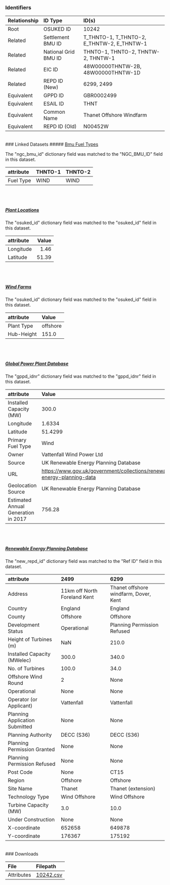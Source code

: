 ### Identifiers

| Relationship   | ID Type              | ID(s)                                      |
|:---------------|:---------------------|:-------------------------------------------|
| Root           | OSUKED ID            | 10242                                      |
| Related        | Settlement BMU ID    | T_THNTO-1, T_THNTO-2, E_THNTW-2, E_THNTW-1 |
| Related        | National Grid BMU ID | THNTO-1, THNTO-2, THNTW-2, THNTW-1         |
| Related        | EIC ID               | 48W00000THNTW-2B, 48W00000THNTW-1D         |
| Related        | REPD ID (New)        | 6299, 2499                                 |
| Equivalent     | GPPD ID              | GBR0002499                                 |
| Equivalent     | ESAIL ID             | THNT                                       |
| Equivalent     | Common Name          | Thanet Offshore Windfarm                   |
| Equivalent     | REPD ID (Old)        | N00452W                                    |

<br>
### Linked Datasets
##### <a href="https://osuked.github.io/Power-Station-Dictionary/datasets/bmu-fuel-types">Bmu Fuel Types</a>



The "ngc_bmu_id" dictionary field was matched to the "NGC_BMU_ID" field in this dataset.

| attribute   | THNTO-1   | THNTO-2   |
|:------------|:----------|:----------|
| Fuel Type   | WIND      | WIND      |

<br><br>
##### <a href="https://osuked.github.io/Power-Station-Dictionary/datasets/plant-locations">Plant Locations</a>



The "osuked_id" dictionary field was matched to the "osuked_id" field in this dataset.

| attribute   |   Value |
|:------------|--------:|
| Longitude   |    1.46 |
| Latitude    |   51.39 |

<br><br>
##### <a href="https://osuked.github.io/Power-Station-Dictionary/datasets/wind-farms">Wind Farms</a>



The "osuked_id" dictionary field was matched to the "osuked_id" field in this dataset.

| attribute   | Value    |
|:------------|:---------|
| Plant Type  | offshore |
| Hub-Height  | 151.0    |

<br><br>
##### <a href="https://osuked.github.io/Power-Station-Dictionary/datasets/global-power-plant-database">Global Power Plant Database</a>



The "gppd_idnr" dictionary field was matched to the "gppd_idnr" field in this dataset.

| attribute                           | Value                                                                    |
|:------------------------------------|:-------------------------------------------------------------------------|
| Installed Capacity (MW)             | 300.0                                                                    |
| Longitude                           | 1.6334                                                                   |
| Latitude                            | 51.4299                                                                  |
| Primary Fuel Type                   | Wind                                                                     |
| Owner                               | Vattenfall Wind Power Ltd                                                |
| Source                              | UK Renewable Energy Planning Database                                    |
| URL                                 | https://www.gov.uk/government/collections/renewable-energy-planning-data |
| Geolocation Source                  | UK Renewable Energy Planning Database                                    |
| Estimated Annual Generation in 2017 | 756.28                                                                   |

<br><br>
##### <a href="https://osuked.github.io/Power-Station-Dictionary/datasets/renewable-energy-planning-database">Renewable Energy Planning Database</a>



The "new_repd_id" dictionary field was matched to the "Ref ID" field in this dataset.

| attribute                      | 2499                         | 6299                                  |
|:-------------------------------|:-----------------------------|:--------------------------------------|
| Address                        | 11km off North Foreland Kent | Thanet offshore windfarm, Dover, Kent |
| Country                        | England                      | England                               |
| County                         | Offshore                     | Offshore                              |
| Development Status             | Operational                  | Planning Permission Refused           |
| Height of Turbines (m)         | NaN                          | 210.0                                 |
| Installed Capacity (MWelec)    | 300.0                        | 340.0                                 |
| No. of Turbines                | 100.0                        | 34.0                                  |
| Offshore Wind Round            | 2                            | None                                  |
| Operational                    | None                         | None                                  |
| Operator (or Applicant)        | Vattenfall                   | Vattenfall                            |
| Planning Application Submitted | None                         | None                                  |
| Planning Authority             | DECC (S36)                   | DECC (S36)                            |
| Planning Permission Granted    | None                         | None                                  |
| Planning Permission Refused    | None                         | None                                  |
| Post Code                      | None                         | CT15                                  |
| Region                         | Offshore                     | Offshore                              |
| Site Name                      | Thanet                       | Thanet (extension)                    |
| Technology Type                | Wind Offshore                | Wind Offshore                         |
| Turbine Capacity (MW)          | 3.0                          | 10.0                                  |
| Under Construction             | None                         | None                                  |
| X-coordinate                   | 652658                       | 649878                                |
| Y-coordinate                   | 176367                       | 175192                                |


<br>
### Downloads


| File       | Filepath                                                                              |
|:-----------|:--------------------------------------------------------------------------------------|
| Attributes | [10242.csv](https://osuked.github.io/Power-Station-Dictionary/object_attrs/10242.csv) |
